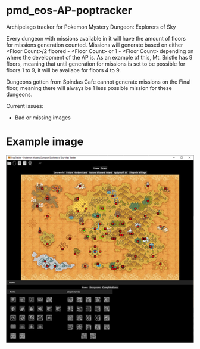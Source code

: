 # pmd_eos-AP-poptracker
Archipelago tracker for Pokemon Mystery Dungeon: Explorers of Sky

Every dungeon with missions available in it will have the amount of floors for missions generation counted.
Missions will generate based on either \<Floor Count\>/2 floored - \<Floor Count\> or 1 - \<Floor Count\> depending on where the development of the AP is.
As an example of this, Mt. Bristle has 9 floors, meaning that until generation for missions is set to be possible for floors 1 to 9, it will be availabe for floors 4 to 9.

Dungeons gotten from Spindas Cafe cannot generate missions on the Final floor, meaning there will always be 1 less possible mission for these dungeons.

Current issues:
- Bad or missing images

# Example image

![Example image](/images/example.PNG)

